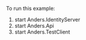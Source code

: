To run this example:

1) start Anders.IdentityServer
2) start Anders.Api
3) start Anders.TestClient
